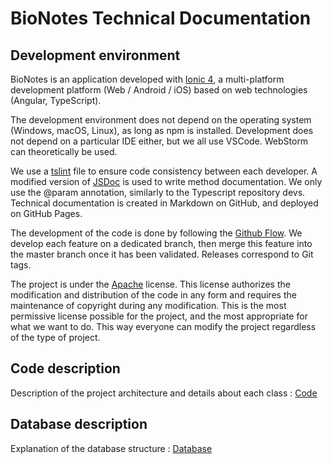 # BioNotes Technical Documentation

## Development environment

BioNotes is an application developed with [Ionic 4](https://ionicframework.com/), a multi-platform development platform (Web / Android / iOS) based on web technologies (Angular, TypeScript).

The development environment does not depend on the operating system (Windows, macOS, Linux), as long as npm is installed. Development does not depend on a particular IDE either, but we all use VSCode. WebStorm can theoretically be used.

We use a [tslint](https://github.com/palantir/tslint) file to ensure code consistency between each developer.
A modified version of [JSDoc](http://usejsdoc.org/) is used to write method documentation. We only use the @param annotation, similarly to the Typescript repository devs.
Technical documentation is created in Markdown on GitHub, and deployed on GitHub Pages.

The development of the code is done by following the [Github Flow](https://guides.github.com/introduction/flow/). We develop each feature on a dedicated branch, then merge this feature into the master branch once it has been validated. Releases correspond to Git tags.

The project is under the [Apache](https://www.apache.org/licenses/LICENSE-2.0) license. This license authorizes the modification and distribution of the code in any form and requires the maintenance of copyright during any modification. This is the most permissive license possible for the project, and the most appropriate for what we want to do. This way everyone can modify the project regardless of the type of project.

## Code description

Description of the project architecture and details about each class : [Code](./code.md)

## Database description

Explanation of the database structure : [Database](./database.md)
